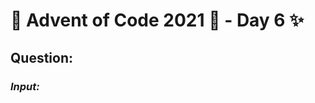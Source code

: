 # :christmas_tree: Advent of Code 2021 :christmas_tree: - Day 6 :sparkles:
## Question: 
>
>
>

### *Input:*

>
>
>